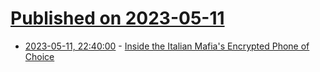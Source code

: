 # [Published on 2023-05-11](index.md)

* [2023-05-11, 22:40:00](https://it.slashdot.org/story/23/05/11/2043201/inside-the-italian-mafias-encrypted-phone-of-choice?utm_source=rss1.0mainlinkanon&utm_medium=feed) - [Inside the Italian Mafia's Encrypted Phone of Choice](https://it.slashdot.org/story/23/05/11/2043201/inside-the-italian-mafias-encrypted-phone-of-choice?utm_source=rss1.0mainlinkanon&utm_medium=feed)
